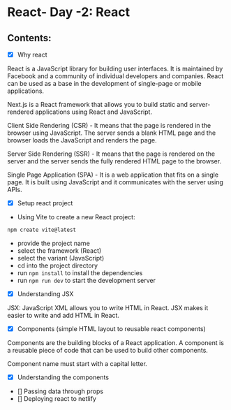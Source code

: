 # React- Day -2: React

## Contents:

- [x] Why react

React is a JavaScript library for building user interfaces. It is maintained by Facebook and a community of individual developers and companies. React can be used as a base in the development of single-page or mobile applications.

Next.js is a React framework that allows you to build static and server-rendered applications using React and JavaScript.

Client Side Rendering (CSR) - It means that the page is rendered in the browser using JavaScript. The server sends a blank HTML page and the browser loads the JavaScript and renders the page.

Server Side Rendering (SSR) - It means that the page is rendered on the server and the server sends the fully rendered HTML page to the browser.

Single Page Application (SPA) - It is a web application that fits on a single page. It is built using JavaScript and it communicates with the server using APIs.

- [x] Setup react project

- Using Vite to create a new React project:

```bash
npm create vite@latest
```

- provide the project name
- select the framework (React)
- select the variant (JavaScript)
- cd into the project directory
- run `npm install` to install the dependencies
- run `npm run dev` to start the development server

- [x] Understanding JSX

JSX: JavaScript XML allows you to write HTML in React. JSX makes it easier to write and add HTML in React.

- [x] Components (simple HTML layout to reusable react components)

Components are the building blocks of a React application. A component is a reusable piece of code that can be used to build other components.

Component name must start with a capital letter.

- [x] Understanding the components
- [] Passing data through props
- [] Deploying react to netlify
